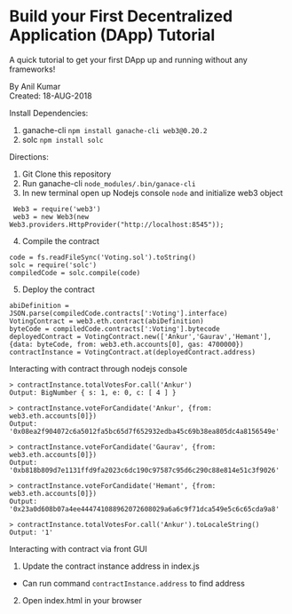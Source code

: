 # Build your First Decentralized Application (DApp) Tutorial

A quick tutorial to get your first DApp up and running without any frameworks!

By Anil Kumar <br/>
Created: 18-AUG-2018 <br/>

Install Dependencies:
1. ganache-cli ```npm install ganache-cli web3@0.20.2```
2. solc ```npm install solc```

Directions:
1. Git Clone this repository
2. Run ganache-cli ```node_modules/.bin/ganace-cli```
3. In new terminal open up Nodejs console ```node``` and initialize web3 object
```
 Web3 = require('web3')
 web3 = new Web3(new Web3.providers.HttpProvider("http://localhost:8545"));
```
4. Compile the contract
  ```
  code = fs.readFileSync('Voting.sol').toString()
  solc = require('solc')
  compiledCode = solc.compile(code)
  ```

5. Deploy the contract
  ```
  abiDefinition = JSON.parse(compiledCode.contracts[':Voting'].interface)
  VotingContract = web3.eth.contract(abiDefinition)
  byteCode = compiledCode.contracts[':Voting'].bytecode
  deployedContract = VotingContract.new(['Ankur','Gaurav','Hemant'],{data: byteCode, from: web3.eth.accounts[0], gas: 4700000})
  contractInstance = VotingContract.at(deployedContract.address)
  ```



Interacting with contract through nodejs console
```
> contractInstance.totalVotesFor.call('Ankur')
Output: BigNumber { s: 1, e: 0, c: [ 4 ] }

> contractInstance.voteForCandidate('Ankur', {from: web3.eth.accounts[0]})
Output: '0x08ea2f904072c6a5012fa5bc65d7f652932edba45c69b38ea805dc4a8156549e'

> contractInstance.voteForCandidate('Gaurav', {from: web3.eth.accounts[0]})
Output: '0xb818b809d7e1131ffd9fa2023c6dc190c97587c95d6c290c88e814e51c3f9026'

> contractInstance.voteForCandidate('Hemant', {from: web3.eth.accounts[0]})
Output:  '0x23a0d608b07a4ee444741088962072608029a6a6c9f71dca549e5c6c65cda9a8'

> contractInstance.totalVotesFor.call('Ankur').toLocaleString()
Output: '1'
```

Interacting with contract via front GUI
1. Update the contract instance address in index.js
  * Can run command ```contractInstance.address``` to find address
2. Open index.html in your browser
